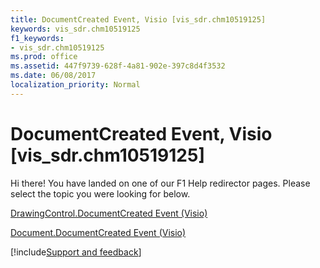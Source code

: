 ```yaml
---
title: DocumentCreated Event, Visio [vis_sdr.chm10519125]
keywords: vis_sdr.chm10519125
f1_keywords:
- vis_sdr.chm10519125
ms.prod: office
ms.assetid: 447f9739-628f-4a81-902e-397c8d4f3532
ms.date: 06/08/2017
localization_priority: Normal
---
```



# DocumentCreated Event, Visio [vis_sdr.chm10519125]

Hi there! You have landed on one of our F1 Help redirector pages. Please select the topic you were looking for below.

[DrawingControl.DocumentCreated Event (Visio)](https://msdn.microsoft.com/library/f3640d72-cf6b-f08a-4d97-4f071a386358%28Office.15%29.aspx)

[Document.DocumentCreated Event (Visio)](https://msdn.microsoft.com/library/5d5c0c99-fce1-13fb-a2e1-98f829784ee6%28Office.15%29.aspx)

[!include[Support and feedback](~/includes/feedback-boilerplate.md)]